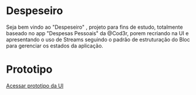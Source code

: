 # Despeseiro
Seja bem vindo ao "Despeseiro" , projeto para fins de estudo, totalmente baseado no app "Despesas Pessoais" da @Cod3r, porem recriando na UI e apresentando o uso de Streams seguindo o padrão de estruturação do Bloc para gerenciar os estados da aplicação. 

# Prototipo

<a href="https://www.figma.com/file/4SWQNALJEmCnYTuSFN2V7g/Despeseiro?node-id=0%3A1"> Acessar prototipo da UI </a>

